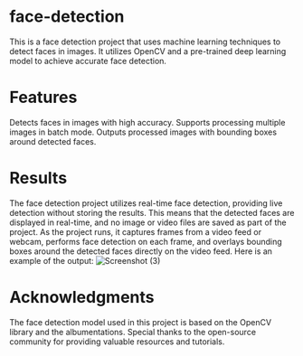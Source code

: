 # face-detection
This is a face detection project that uses machine learning techniques to detect faces in images. It utilizes OpenCV and a pre-trained deep learning model to achieve accurate face detection.

# Features
Detects faces in images with high accuracy.
Supports processing multiple images in batch mode.
Outputs processed images with bounding boxes around detected faces.

# Results
The face detection project utilizes real-time face detection, providing live detection without storing the results. This means that the detected faces are displayed in real-time, and no image or video files are saved as part of the project.
As the project runs, it captures frames from a video feed or webcam, performs face detection on each frame, and overlays bounding boxes around the detected faces directly on the video feed.
Here is an example of the output:
![Screenshot (3)](https://github.com/prink22/face-detection/assets/90205818/be2ecff3-5ef6-4a0a-a7a3-7fefbf4230ee)

# Acknowledgments
The face detection model used in this project is based on the OpenCV library and the albumentations.
Special thanks to the open-source community for providing valuable resources and tutorials.
